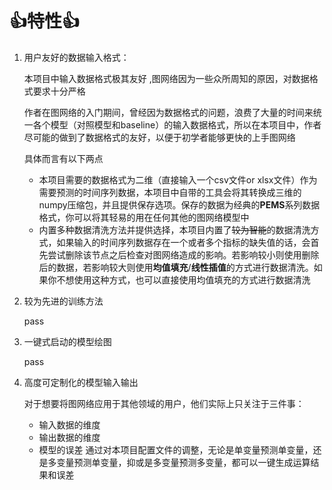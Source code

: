 # 👍特性👍
1. 用户友好的数据输入格式： 

   本项目中输入数据格式极其友好 ,图网络因为一些众所周知的原因，对数据格式要求十分严格 
   
   作者在图网络的入门期间，曾经因为数据格式的问题，浪费了大量的时间来统一各个模型（对照模型和baseline）的输入数据格式，所以在本项目中，作者尽可能的做到了数据格式的友好，以便于初学者能够更快的上手图网络

   具体而言有以下两点
   + 本项目需要的数据格式为二维（直接输入一个csv文件or xlsx文件）作为需要预测的时间序列数据，本项目中自带的工具会将其转换成三维的numpy压缩包，并且提供保存选项。保存的数据为经典的**PEMS**系列数据格式，你可以将其轻易的用在任何其他的图网络模型中
   + 内置多种数据清洗方法并提供选择，本项目内置了~~较为智能~~的数据清洗方式，如果输入的时间序列数据存在一个或者多个指标的缺失值的话，会首先尝试删除该节点之后检查对图网络造成的影响。若影响较小则使用删除后的数据，若影响较大则使用**均值填充**/**线性插值**的方式进行数据清洗。如果你不想使用这种方式，也可以直接使用均值填充的方式进行数据清洗
2. 较为先进的训练方法

   pass

3. 一键式启动的模型绘图

   pass
4. 高度可定制化的模型输入输出

   对于想要将图网络应用于其他领域的用户，他们实际上只关注于三件事：
    + 输入数据的维度
    + 输出数据的维度
    + 模型的误差
   通过对本项目配置文件的调整，无论是单变量预测单变量，还是多变量预测单变量，抑或是多变量预测多变量，都可以一键生成运算结果和误差
